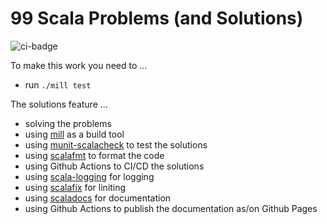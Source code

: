 # 99 Scala Problems (and Solutions)

![ci-badge][]


To make this work you need to ...

* run `./mill test`

The solutions feature ...

* solving the problems
* using [mill][] as a build tool
* using [munit-scalacheck][] to test the solutions
* using [scalafmt][] to format the code
* using Github Actions to CI/CD the solutions
* using [scala-logging][] for logging
* using [scalafix][] for liniting
* using [scaladocs][] for documentation
* using Github Actions to publish the documentation as/on Github Pages

[ci-badge]: https://github.com/rolandtritsch/99-scala3-problems/actions/workflows/ci.yml/badge.svg
[mill]: https://mill-build.com
[munit-scalacheck]: https://scalameta.org/munit/docs/integrations/scalacheck.html
[scalafmt]: https://scalameta.org/scalafmt
[scala-logging]: https://github.com/lightbend-labs/scala-logging
[scalafix]: https://scalacenter.github.io/scalafix
[scaladocs]: https://mill-build.com/mill/Scala_Module_Config.html#_scaladoc_config
